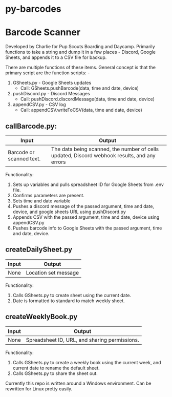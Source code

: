 # py-barcodes

# Barcode Scanner

Developed by Charlie for Pup Scouts Boarding and Daycamp.
Primarily functions to take a string and dump it in a few places - Discord, Google Sheets, and appends it to a CSV file for backup.

There are multiple functions of these items. General concept is that the primary script are the function scripts: -

1. GSheets.py - Google Sheets updates
   - Call: GSheets.pushBarcode(data, time and date, device)
2. pushDiscord.py - Discord Messages
   - Call: pushDiscord.discordMessage(data, time and date, device)
3. appendCSV.py - CSV log
   - Call: appendCSV.writeToCSV(data, time and date, device)

## callBarcode.py:

| Input                    | Output                                                                                       |
| ------------------------ | -------------------------------------------------------------------------------------------- |
| Barcode or scanned text. | The data being scanned, the number of cells updated, Discord webhook results, and any errors |

Functionality:

1. Sets up variables and pulls spreadsheet ID for Google Sheets from .env file.
2. Confirms parameters are present.
3. Sets time and date variable
4. Pushes a discord message of the passed argument, time and date, device, and google sheets URL using pushDiscord.py
5. Appends CSV with the passed argument, time and date, device using appendCSV.py
6. Pushes barcode info to Google Sheets with the passed argument, time and date, device.

## createDailySheet.py

| Input | Output               |
| ----- | -------------------- |
| None  | Location set message |

Functionality:

1. Calls GSheets.py to create sheet using the current date.
2. Date is formatted to standard to match weekly sheet.

## createWeeklyBook.py

| Input | Output                                        |
| ----- | --------------------------------------------- |
| None  | Spreadsheet ID, URL, and sharing permissions. |

Functionality:

1. Calls GSheets.py to create a weekly book using the current week, and current date to rename the default sheet.
2. Calls GSheets.py to share the sheet out.

Currently this repo is written around a Windows environment. Can be rewritten for Linux pretty easily.
